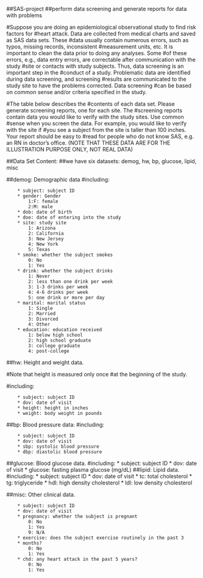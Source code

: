 ##SAS-project
##perform data screening and generate reports for data with problems

#Suppose you are doing an epidemiological observational study to find risk factors for
#heart attack. Data are collected from medical charts and saved as SAS data sets. These
#data usually contain numerous errors, such as typos, missing records, inconsistent
#measurement units, etc. It is important to clean the data prior to doing any analyses. Some
#of these errors, e.g., data entry errors, are correctable after communication with the study
#site or contacts with study subjects. Thus, data screening is an important step in the
#conduct of a study. Problematic data are identified during data screening, and screening
#results are communicated to the study site to have the problems corrected. Data screening
#can be based on common sense and/or criteria specified in the study.

#The table below describes the
#contents of each data set. Please generate screening reports, one for each site. The
#screening reports contain data you would like to verify with the study sites. Use common
#sense when you screen the data. For example, you would like to verify with the site if
#you see a subject from the site is taller than 100 inches. Your report should be easy to
#read for people who do not know SAS, e.g. an RN in doctor’s office. (NOTE THAT THESE DATA ARE FOR THE ILLUSTRATION PURPOSE ONLY, NOT REAL DATA)


##Data Set Content:
##we have six datasets: demog, hw, bp, glucose, lipid, misc

##demog: Demographic data 
 #including:

        * subject: subject ID
        * gender: Gender
            1:F: female
            2:M: male
        * dob: date of birth
        * doe: date of entering into the study
        * site: study site
            1: Arizona
            2: California
            3: New Jersey
            4: New York
            5: Texas
        * smoke: whether the subject smokes
            0: No
            1: Yes
        * drink: whether the subject drinks
            1: Never
            2: less than one drink per week
            3: 1-3 drinks per week
            4: 4-6 drinks per week
            5: one drink or more per day
        * marital: marital status
            1: Single
            2: Married
            3: Divorced
            4: Other
        * education: education received
            1: below high school
            2: high school graduate
            3: college graduate
            4: post-college 
            
##hw: Height and weight data.

#Note that height is measured only once 
#at the beginning of the study.

 #including:

        * subject: subject ID
        * dov: date of visit
        * height: height in inches
        * weight: body weight in pounds
        
##bp: Blood pressure data:
 #including:
 
        * subject: subject ID
        * dov: date of visit
        * sbp: systolic blood pressure
        * dbp: diastolic blood pressure
        
##glucose: Blood glucose data.
 #including:
        * subject: subject ID
        * dov: date of visit
        * glucose: fasting plasma glucose (mg/dL)
##lipid: Lipid data.
 #including:
        * subject: subject ID
        * dov: date of visit
        * tc: total cholesterol
        * tg: triglyceride
        * hdl: high density cholesterol
        * ldl: low density cholesterol

        
##misc: Other clinical data.       
        
        * subject: subject ID
        * dov: date of visit
        * pregnancy: whether the subject is pregnant
            0: No
            1: Yes
            9: N/A
        * exercise: does the subject exercise routinely in the past 3
        * months?
            0: No
            1: Yes
        * chd: any heart attack in the past 5 years?
            0: No
            1: Yes 

